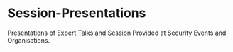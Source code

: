 # Session-Presentations
Presentations of Expert Talks and Session Provided at Security Events and Organisations.
